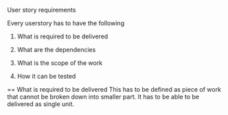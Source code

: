 User story requirements

Every userstory has to have the following

1. What is required to be delivered
1. What are the dependencies
1. What is the scope of the work

1. How it can be tested



== What is required to be delivered
This has to be defined as piece of work that cannot be broken down into smaller part. It has to be able to be delivered as single unit.
